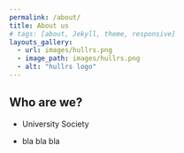 ```yaml
---
permalink: /about/
title: About us
# tags: [about, Jekyll, theme, responsive]
layouts_gallery:
  - url: images/hullrs.png
  - image_path: images/hullrs.png
  - alt: "hullrs logo"
---
```


## Who are we?

* University Society
- bla bla bla
